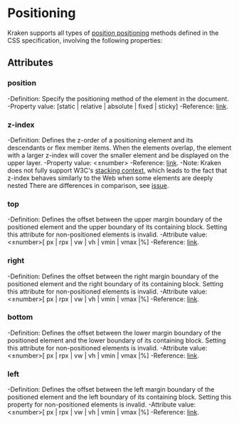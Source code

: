 # Positioning

Kraken supports all types of [position positioning](https://developer.mozilla.org/zh-CN/docs/Web/CSS/position) methods defined in the CSS specification, involving the following properties:

## Attributes

### position

-Definition: Specify the positioning method of the element in the document.
-Property value: [static | relative | absolute | fixed | sticky]
-Reference: [link](https://developer.mozilla.org/zh-CN/docs/Web/CSS/position).

### z-index

-Definition: Defines the z-order of a positioning element and its descendants or flex member items. When the elements overlap, the element with a larger z-index will cover the smaller element and be displayed on the upper layer.
-Property value: <±number>
-Reference: [link](https://developer.mozilla.org/zh-CN/docs/Web/CSS/z-index).
-Note: Kraken does not fully support W3C's [stacking context](https://www.w3.org/TR/CSS2/zindex.html), which leads to the fact that z-index behaves similarly to the Web when some elements are deeply nested There are differences in comparison, see [issue](https://github.com/openkraken/kraken/issues/55).

### top

-Definition: Defines the offset between the upper margin boundary of the positioned element and the upper boundary of its containing block. Setting this attribute for non-positioned elements is invalid.
-Attribute value: <±number>[ px | rpx | vw | vh | vmin | vmax |%]
-Reference: [link](https://developer.mozilla.org/zh-CN/docs/Web/CSS/top).

### right

-Definition: Defines the offset between the right margin boundary of the positioned element and the right boundary of its containing block. Setting this attribute for non-positioned elements is invalid.
-Attribute value: <±number>[ px | rpx | vw | vh | vmin | vmax |%]
-Reference: [link](https://developer.mozilla.org/zh-CN/docs/Web/CSS/right).

### bottom

-Definition: Defines the offset between the lower margin boundary of the positioned element and the lower boundary of its containing block. Setting this attribute for non-positioned elements is invalid.
-Attribute value: <±number>[ px | rpx | vw | vh | vmin | vmax |%]
-Reference: [link](https://developer.mozilla.org/zh-CN/docs/Web/CSS/bottom).

### left

-Definition: Defines the offset between the left margin boundary of the positioned element and the left boundary of its containing block. Setting this property for non-positioned elements is invalid.
-Attribute value: <±number>[ px | rpx | vw | vh | vmin | vmax |%]
-Reference: [link](https://developer.mozilla.org/zh-CN/docs/Web/CSS/left).
